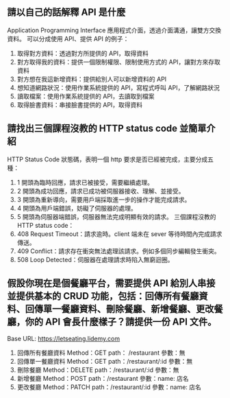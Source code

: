 ## 請以自己的話解釋 API 是什麼
Application Programming Interface 應用程式介面，透過介面溝通，讓雙方交換資料。
可以分成使用 API、提供 API 的例子：
1. 取得對方資料：透過對方所提供的 API，取得資料
2. 對方取得我的資料：提供一個限制權限、限制使用方式的 API，讓對方來存取資料
3. 對方想在我這新增資料：提供給別人可以新增資料的 API
4. 想知道網路狀況：使用作業系統提供的 API，寫程式呼叫 API，了解網路狀況
5. 讀取檔案：使用作業系統提供的 API，去讀取到檔案
6. 取得臉書資料：串接臉書提供的 API，取得資料

## 請找出三個課程沒教的 HTTP status code 並簡單介紹
HTTP Status Code 狀態碼，表明一個 http 要求是否已經被完成，主要分成五種：
1. 1 開頭為臨時回應，請求已被接受，需要繼續處理。
2. 2 開頭為成功回應，請求已成功被伺服器接收、理解、並接受。
3. 3 開頭為重新導向，需要用戶端採取進一步的操作才能完成請求。
4. 4 開頭為用戶端錯誤，妨礙了伺服器的處理。
5. 5 開頭為伺服器端錯誤，伺服器無法完成明顯有效的請求。
三個課程沒教的 HTTP status code：
1. 408 Request Timeout：請求逾時。client 端未在 sever 等待時間內完成請求傳送。
2. 409 Conflict：請求存在衝突無法處理該請求。例如多個同步編輯發生衝突。
3. 508 Loop Detected：伺服器在處理請求時陷入無窮迴圈。

## 假設你現在是個餐廳平台，需要提供 API 給別人串接並提供基本的 CRUD 功能，包括：回傳所有餐廳資料、回傳單一餐廳資料、刪除餐廳、新增餐廳、更改餐廳，你的 API 會長什麼樣子？請提供一份 API 文件。
Base URL: https://letseating.lidemy.com
1. 回傳所有餐廳資料
    Method：GET
    path： /restaurant
    參數：無
2. 回傳單一餐廳資料
    Method：GET
    path：/restaurant/:id
    參數：無
3. 刪除餐廳
    Method：DELETE
    path：/restaurant/:id
    參數：無
4. 新增餐廳
    Method：POST
    path：/restaurant
    參數：name: 店名
5. 更改餐廳
    Method：PATCH
    path：/restaurant/:id
    參數：name: 店名
